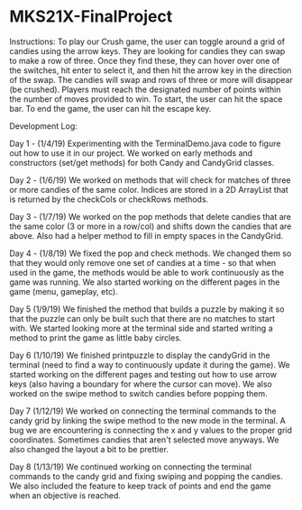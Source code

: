 # MKS21X-FinalProject

Instructions:
To play our Crush game, the user can toggle around a grid of candies using the arrow keys. They are looking for candies they can swap to make a row of three. Once they find these, they can hover over one of the switches, hit enter to select it, and then hit the arrow key in the direction of the swap. The candies will swap and rows of three or more will disappear (be crushed). Players must reach the designated number of points within the number of moves provided to win.
To start, the user can hit the space bar.
To end the game, the user can hit the escape key.

Development Log:

Day 1 - (1/4/19)
  Experimenting with the TerminalDemo.java code to figure out how to use it in our project.
  We worked on early methods and constructors (set/get methods) for both Candy and CandyGrid classes.

Day 2 - (1/6/19)
We worked on methods that will check for matches of three or more candies of the same color. Indices are stored in a 2D ArrayList that is returned by the checkCols or checkRows methods.

Day 3 - (1/7/19)
We worked on the pop methods that delete candies that are the same color (3 or more in a row/col) and shifts down the candies that are above. Also had a helper method to fill in empty spaces in the CandyGrid.

Day 4 - (1/8/19)
We fixed the pop and check methods. We changed them so that they would only remove one set of candies at a time - so that when used in the game, the methods would be able to work continuously as the game was running. We also started working on the different pages in the game (menu, gameplay, etc).

Day 5 (1/9/19)
We finished the method that builds a puzzle by making it so that the puzzle can only be built such that there are no matches to start with. We started looking more at the terminal side and started writing a method to print the game as little baby circles.

Day 6 (1/10/19)
We finished printpuzzle to display the candyGrid in the terminal (need to find a way to continuously update it during the game). We started working on the different pages and testing out how to use arrow keys (also having a boundary for where the cursor can move). We also worked on the swipe method to switch candies before popping them.

Day 7 (1/12/19)
We worked on connecting the terminal commands to the candy grid by linking the swipe method to the new mode in the terminal. A bug we are encountering is connecting the x and y values to the proper grid coordinates. Sometimes candies that aren't selected move anyways. We also changed the layout a bit to be prettier.

Day 8 (1/13/19)
We continued working on connecting the terminal commands to the candy grid and fixing swiping and popping the candies. We also included the feature to keep track of points and end the game when an objective is reached.
